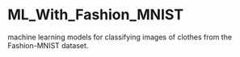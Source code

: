 # ML_With_Fashion_MNIST
 machine learning models for classifying images of clothes from the Fashion-MNIST dataset.
